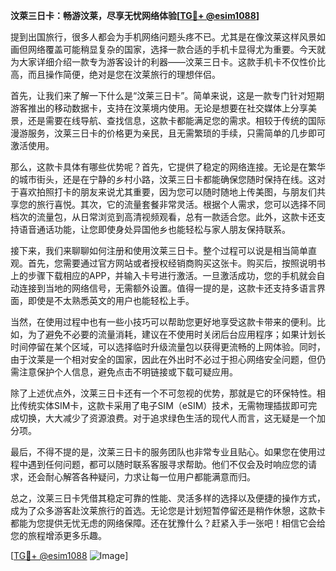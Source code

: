 **汶萊三日卡：畅游汶莱，尽享无忧网络体验[[TG💪+ @esim1088](https://t.me/s/esim1088)]**

提到出国旅行，很多人都会为手机网络问题头疼不已。尤其是在像汶莱这样风景如画但网络覆盖可能稍显复杂的国家，选择一款合适的手机卡显得尤为重要。今天就为大家详细介绍一款专为游客设计的利器——汶莱三日卡。这款手机卡不仅性价比高，而且操作简便，绝对是您在汶莱旅行的理想伴侣。

首先，让我们来了解一下什么是“汶莱三日卡”。简单来说，这是一款专门针对短期游客推出的移动数据卡，支持在汶莱境内使用。无论是想要在社交媒体上分享美景，还是需要在线导航、查找信息，这款卡都能满足您的需求。相较于传统的国际漫游服务，汶莱三日卡的价格更为亲民，且无需繁琐的手续，只需简单的几步即可激活使用。

那么，这款卡具体有哪些优势呢？首先，它提供了稳定的网络连接。无论是在繁华的城市街头，还是在宁静的乡村小路，汶莱三日卡都能确保您随时保持在线。这对于喜欢拍照打卡的朋友来说尤其重要，因为您可以随时随地上传美图，与朋友们共享您的旅行喜悦。其次，它的流量套餐非常灵活。根据个人需求，您可以选择不同档次的流量包，从日常浏览到高清视频观看，总有一款适合您。此外，这款卡还支持语音通话功能，让您即使身处异国他乡也能轻松与家人朋友保持联系。

接下来，我们来聊聊如何注册和使用汶莱三日卡。整个过程可以说是相当简单直观。首先，您需要通过官方网站或者授权经销商购买这张卡。购买后，按照说明书上的步骤下载相应的APP，并输入卡号进行激活。一旦激活成功，您的手机就会自动连接到当地的网络信号，无需额外设置。值得一提的是，这款卡还支持多语言界面，即使是不太熟悉英文的用户也能轻松上手。

当然，在使用过程中也有一些小技巧可以帮助您更好地享受这款卡带来的便利。比如，为了避免不必要的流量消耗，建议在不使用时关闭后台应用程序；如果计划长时间停留在某个区域，可以选择临时升级流量包以获得更流畅的上网体验。同时，由于汶莱是一个相对安全的国家，因此在外出时不必过于担心网络安全问题，但仍需注意保护个人信息，避免点击不明链接或下载可疑应用。

除了上述优点外，汶莱三日卡还有一个不可忽视的优势，那就是它的环保特性。相比传统实体SIM卡，这款卡采用了电子SIM（eSIM）技术，无需物理插拔即可完成切换，大大减少了资源浪费。对于追求绿色生活的现代人而言，这无疑是一个加分项。

最后，不得不提的是，汶莱三日卡的服务团队也非常专业且贴心。如果您在使用过程中遇到任何问题，都可以随时联系客服寻求帮助。他们不仅会及时响应您的请求，还会耐心解答各种疑问，力求让每一位用户都能满意而归。

总之，汶莱三日卡凭借其稳定可靠的性能、灵活多样的选择以及便捷的操作方式，成为了众多游客赴汶莱旅行的首选。无论您是计划短暂停留还是稍作休憩，这款卡都能为您提供无忧无虑的网络保障。还在犹豫什么？赶紧入手一张吧！相信它会给您的旅程增添更多乐趣。

[[TG💪+ @esim1088](https://t.me/s/esim1088) ![Image](https://i.postimg.cc/4NQfJmqS/Snipaste-2025-05-13-00-14-12.png)]